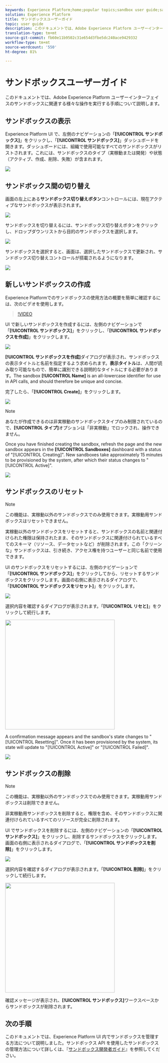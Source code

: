 ```yaml
---
keywords: Experience Platform;home;popular topics;sandbox user guide;sandbox guide
solution: Experience Platform
title: サンドボックスユーザーガイド
topic: user guide
description: このドキュメントでは、Adobe Experience Platform ユーザーインターフェイスのサンドボックスに関連する様々な操作を実行する手順について説明します。
translation-type: tm+mt
source-git-commit: fb60e11b9502c31e654d3fbe5dc240ace9429332
workflow-type: tm+mt
source-wordcount: '550'
ht-degree: 81%

---
```



# サンドボックスユーザーガイド

このドキュメントでは、Adobe Experience Platform ユーザーインターフェイスのサンドボックスに関連する様々な操作を実行する手順について説明します。

## サンドボックスの表示

Experience Platform UI で、左側のナビゲーションの「**[!UICONTROL サンドボックス]**」をクリックし、「**[!UICONTROL サンドボックス]**」ダッシュボードを開きます。ダッシュボードには、組織で使用可能なすべてのサンドボックスがリストされます。これには、サンドボックスのタイプ（実稼動または開発）や状態（アクティブ、作成、削除、失敗）が含まれます。

![](../images/ui/sandboxes-tab.png)

## サンドボックス間の切り替え

画面の左上にある&#x200B;**サンドボックス切り替えボタン**&#x200B;コントロールには、現在アクティブなサンドボックスが表示されます。

![](../images/ui/sandbox-selector.png)

サンドボックスを切り替えるには、サンドボックス切り替えボタンをクリックし、ドロップダウンリストから目的のサンドボックスを選択します。

![](../images/ui/switch-sandbox.png)

サンドボックスを選択すると、画面は、選択したサンドボックスで更新され、サンドボックス切り替えコントロールが搭載されるようになります。

![](../images/ui/sandbox-switched.png)

## 新しいサンドボックスの作成

Experience Platformでのサンドボックスの使用方法の概要を簡単に確認するには、次のビデオを使用します。

>[!VIDEO](https://video.tv.adobe.com/v/29838/?quality=12&learn=on)

UI で新しいサンドボックスを作成するには、左側のナビゲーションで「**[!UICONTROL サンドボックス]**」をクリックし、「**[!UICONTROL サンドボックスを作成]**」をクリックします。

![](../images/ui/create-sandbox-button.png)

**[!UICONTROL サンドボックスを作成]**&#x200B;ダイアログが表示され、サンドボックスの表示タイトルと名前を指定するよう求められます。**表示タイトル**&#x200B;は、人間が読み取り可能なもので、簡単に識別できる説明的なタイトルにする必要があります。The sandbox **[!UICONTROL Name]** is an all-lowercase identifier for use in API calls, and should therefore be unique and concise.

完了したら、「**[!UICONTROL Create]**」をクリックします。

![](../images/ui/create-sandbox-dialog.png)

>[!NOTE]
>
> あなたが作成できるのは非実稼動のサンドボックスタイプのみ制限されているので、**[!UICONTROL タイプ]**&#x200B;オプションは「非実稼動」でロックされ、操作できません。

Once you have finished creating the sandbox, refresh the page and the new sandbox appears in the **[!UICONTROL Sandboxes]** dashboard with a status of &quot;[!UICONTROL Creating]&quot;. New sandboxes take approximately 15 minutes to be provisioned by the system, after which their status changes to &quot;[!UICONTROL Active]&quot;.

![](../images/ui/sandbox-created.png)

## サンドボックスのリセット

>[!NOTE]
>
> この機能は、実稼動以外のサンドボックスでのみ使用できます。実稼動用サンドボックスはリセットできません。

実稼動以外のサンドボックスをリセットすると、サンドボックスの名前と関連付けられた権限は保持されたまま、そのサンドボックスに関連付けられているすべてのスキーマ（リソース、データセットなど）が削除されます。この「クリーンな」サンドボックスは、引き続き、アクセス権を持つユーザーと同じ名前で使用できます。

UI のサンドボックスをリセットするには、左側のナビゲーションで「**[!UICONTROL サンドボックス]**」をクリックしてから、リセットするサンドボックスをクリックします。画面の右側に表示されるダイアログで、「**[!UICONTROL サンドボックスをリセット]**」をクリックします。

![](../images/ui/reset-sandbox-button.png)

選択内容を確認するダイアログが表示されます。「**[!UICONTROL リセと]**」をクリックして続行します。

<img src="../images/ui/reset-are-you-sure.png" width="350"><br>

A confirmation message appears and the sandbox&#39;s state changes to &quot;[!UICONTROL Resetting]&quot;. Once it has been provisioned by the system, its state will update to &quot;[!UICONTROL Active]&quot; or &quot;[!UICONTROL Failed]&quot;.

![](../images/ui/sandbox-resetting.png)

## サンドボックスの削除

>[!NOTE]
>
> この機能は、実稼動以外のサンドボックスでのみ使用できます。実稼動用サンドボックスは削除できません。

非実稼動用サンドボックスを削除すると、権限を含め、そのサンドボックスに関連付けられているすべてのリソースが完全に削除されます。

UI でサンドボックスを削除するには、左側のナビゲーションの「**[!UICONTROL サンドボックス]**」をクリックし、削除するサンドボックスをクリックします。画面の右側に表示されるダイアログで、「**[!UICONTROL サンドボックスを削除]**」をクリックします。

![](../images/ui/delete-sandbox-button.png)

選択内容を確認するダイアログが表示されます。「**[!UICONTROL 削除]**」をクリックして続行します。

<img src="../images/ui/delete-are-you-sure.png" width="350"><br>

確認メッセージが表示され、**[!UICONTROL サンドボックス]**&#x200B;ワークスペースからサンドボックスが削除されます。

## 次の手順

このドキュメントでは、Experience Platform UI 内でサンドボックスを管理する方法について説明しました。サンドボックス API を使用したサンドボックスの管理方法について詳しくは、『[サンドボックス開発者ガイド](../api/getting-started.md)』を参照してください。